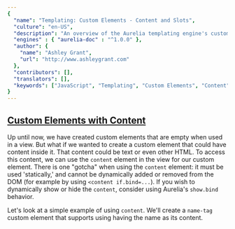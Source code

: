 ```yaml
---
{
  "name": "Templating: Custom Elements - Content and Slots",
  "culture": "en-US",
  "description": "An overview of the Aurelia templating engine's custom element slot and content functionality.",
  "engines" : { "aurelia-doc" : "^1.0.0" },
  "author": {
  	"name": "Ashley Grant",
  	"url": "http://www.ashleygrant.com"
  },
  "contributors": [],
  "translators": [],
  "keywords": ["JavaScript", "Templating", "Custom Elements", "Content", "Slot"]
}
---
```


## [Custom Elements with Content](aurelia-doc://section/5/version/1.0.0)

Up until now, we have created custom elements that are empty when used in a view. But what if we wanted to create a custom element that could have content inside it. That content could be text or even other HTML. To access this content, we can use the `content` element in the view for our custom element. There is one "gotcha" when using the `content` element: it must be used 'statically,' and cannot be dynamically added or removed from the DOM (for example by using `<content if.bind=...`). If you wish to dynamically show or hide the `content`, consider using Aurelia's `show.bind` behavior.

Let's look at a simple example of using `content`. We'll create a `name-tag` custom element that supports using having the name as its content.

<code-listing heading="secret-message.html">
  <source-code lang="HTML">
    <template>
      <h3>HELLO</h3>
      <h4>my name is</h4>
      <div class="name">
        <content></content>
      </div>
    </template>
  </source-code>
</code-listing>

<code-listing heading="app.html">
  <source-code lang="HTML">
    <template>
      <require from="./name-tag.html"></require>

      <name-tag>Ralphie</name-tag>
    </template>
  </source-code>
</code-listing>

When this custom element is rendered, "Ralphie" will be inserted where the `content` element is in the template. The `content` element can only be used once in a custom element's view.


